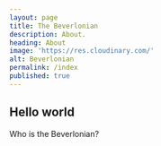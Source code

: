 ```yaml
---
layout: page
title: The Beverlonian
description: About.
heading: About
image: 'https://res.cloudinary.com/'
alt: Beverlonian
permalink: /index
published: true
---
```

## Hello world
Who is the Beverlonian? 
